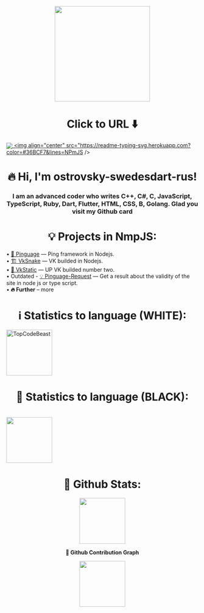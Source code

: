 <!DOCTYPE html>
<html>

<head>
	<link rel="stylesheet" href="styles.css">
	<p align="center"> <img align="center" width=250 weigth=250 src="https://sun9-27.userapi.com/impg/5RcrhfrP2-LuZsnqzHXOtveqDLmUMJyKgdImHw/_VV1SwhnrfA.jpg?size=604x570&quality=96&sign=0224203ab560d076259d20642f4b7ba7&c_uniq_tag=eWwWpQrfushgnsn01TY-BjIuIc7jl8PwMnDF_Ij1tOc&type=album" /><br>
		<h1 align="center">
		Click to URL ⬇️
		</h1>
        <a href="https://vk.com/swedesdart_rus"> <img align="center" src="https://readme-typing-svg.herokuapp.com?color=#36BCF7&lines=VK /> </a>

<a href="https://www.npmjs.com/~ostrovsky-swedesdart"> <img align="center" src="https://readme-typing-svg.herokuapp.com?color=#36BCF7&lines=NPmJS /> </a>
	</p>
	<p align="center">
		<h1 align="center">🔥 Hi, I'm ostrovsky-swedesdart-rus!</h1>
		<h3 align="center">I am an advanced coder who writes C++, C#, C, JavaScript, TypeScript, Ruby, Dart, Flutter, HTML, CSS, B, Golang. Glad you visit my Github card</i><br>
    </p>
<h1 align="center">💡 Projects in NmpJS:</h1>
 • <a align="center" target="_blank" href="https://npmjs.com/package/pinguage">🎩 Pinguage</a><text> — Ping framework in Nodejs.</text><br>
 • <a align="center" target="_blank" href="https://npmjs.com/package/vksnake">🏗️ VkSnake</a><text> — VK builded in Nodejs.</text><br>
 • <a align="center" target="_blank" href="https://npmjs.com/package/vkstatic">🛒 VkStatic</a><text> — UP VK builded number two.</text><br>
 • Outdated - <a align="center" target="_blank" href="https://npmjs.com/package/pinguage-request">💡 Pinguage-Request</a><text> — Get a result about the validity of the site in node js or type script.</text><br>
 • <a align="center"><b>🔥 Further</b></a><text> – more</text>
<h1 align="center">ℹ️ Statistics to language (WHITE):</h1>
<img height="120em" align="center" src="https://github-readme-stats.vercel.app/api/top-langs/?username=ostrovsky-swedesdart&layout=compact" alt="TopCodeBeast" align="center"/>
<h1 align="center"> 🛒 Statistics to language (BLACK):</h1>
<br><img align="center" height="120em" src="https://github-readme-stats.vercel.app/api/top-langs/?username=ostrovsky-swedesdart&theme=highcontrast&layout=compact" />
<h1 align="center"><b>🎩 Github Stats:</b></h1>
	<p align="center" height="120em">
  <img align="center" height="120em" src="https://github-readme-stats.vercel.app/api?username=ostrovsky-swedesdart&show_icons=true&theme=highcontrast" /><br>
<p align="center"><b>🚀 Github Contribution Graph</b></p>
<p align="center">
  <img height="120em" align="center" src="https://activity-graph.herokuapp.com/graph?username=ostrovsky-swedesdart&bg_color=000000&color=D9D9D9&line=FCFF00&point=FFFFFF&hide_border=true" />
</p>
</html>
